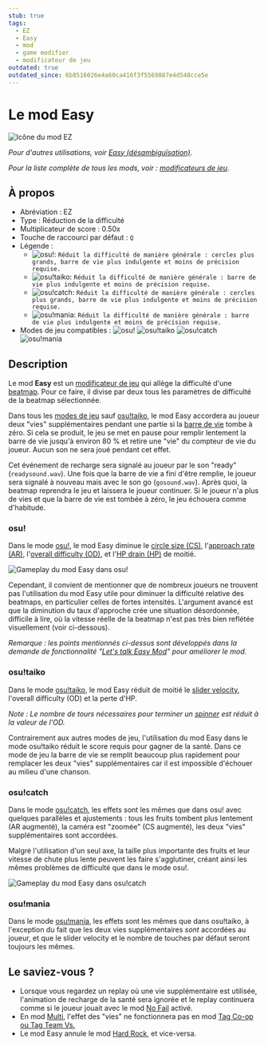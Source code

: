 ```yaml
---
stub: true
tags:
  - EZ
  - Easy
  - mod
  - game modifier
  - modificateur de jeu
outdated: true
outdated_since: 6b8516026e4a60ca416f3f5569887e4d548cce5e
---
```


# Le mod Easy

![Icône du mod EZ](/wiki/shared/mods/EZ.png "Icône du mod Easy (EZ)")

*Pour d'autres utilisations, voir [Easy (désambiguïsation)](/wiki/Disambiguïsation/Easy).*

*Pour la liste complète de tous les mods, voir : [modificateurs de jeu](/wiki/Game_modifier)*.

## À propos

- Abréviation : EZ
- Type : Réduction de la difficulté
- Multiplicateur de score : 0.50x
- Touche de raccourci par défaut : `Q`
- Légende :
  - ![][osu!]: `Réduit la difficulté de manière générale : cercles plus grands, barre de vie plus indulgente et moins de précision requise.`
  - ![][osu!taiko]: `Réduit la difficulté de manière générale : barre de vie plus indulgente et moins de précision requise.`
  - ![][osu!catch]: `Réduit la difficulté de manière générale : cercles plus grands, barre de vie plus indulgente et moins de précision requise.`
  - ![][osu!mania]: `Réduit la difficulté de manière générale : barre de vie plus indulgente et moins de précision requise.`
- Modes de jeu compatibles : ![][osu!] ![][osu!taiko] ![][osu!catch] ![][osu!mania]

## Description

Le mod **Easy** est un [modificateur de jeu](/wiki/Game_modifier) qui allège la difficulté d'une [beatmap](/wiki/Beatmap). Pour ce faire, il divise par deux tous les paramètres de difficulté de la beatmap sélectionnée.

Dans tous les [modes de jeu](/wiki/Game_mode) sauf [osu!taiko](/wiki/Game_mode/osu!taiko), le mod Easy accordera au joueur deux "vies" supplémentaires pendant une partie si la [barre de vie](/wiki/Glossary/Health_bar) tombe à zéro. Si cela se produit, le jeu se met en pause pour remplir lentement la barre de vie jusqu'à environ 80 % et retire une "vie" du compteur de vie du joueur. Aucun son ne sera joué pendant cet effet.

Cet événement de recharge sera signalé au joueur par le son "ready" (`readysound.wav`). Une fois que la barre de vie a fini d'être remplie, le joueur sera signalé à nouveau mais avec le son go (`gosound.wav`). Après quoi, la beatmap reprendra le jeu et laissera le joueur continuer. Si le joueur n'a plus de vies et que la barre de vie est tombée à zéro, le jeu échouera comme d'habitude.

### osu!

Dans le mode [osu!](wiki/Game_Modes/osu!), le mod Easy diminue le [circle size (CS)](/wiki/Beatmap_Editor/Song_Setup#circle-size), l'[approach rate (AR)](/wiki/Beatmapping/Approach_rate), l'[overall difficulty (OD)](/wiki/Beatmap_Editor/Song_Setup#overall-difficulty), et l'[HP drain (HP)](/wiki/Beatmap_Editor/Song_Setup#hp-drain-rate) de moitié.

![Gameplay du mod Easy dans osu!](img/EZ-comparison-osu.jpg "Comparaison entre un jeu normal (gauche) et un jeu avec le mod Easy activé (droite) dans osu!")

Cependant, il convient de mentionner que de nombreux joueurs ne trouvent pas l'utilisation du mod Easy utile pour diminuer la difficulté relative des beatmaps, en particulier celles de fortes intensités. L'argument avancé est que la diminution du taux d'approche crée une situation désordonnée, difficile à lire, où la vitesse réelle de la beatmap n'est pas très bien reflétée visuellement (voir ci-dessous).

*Remarque : les points mentionnés ci-dessus sont développés dans la demande de fonctionnalité "[Let's talk Easy Mod](https://osu.ppy.sh/community/forums/topics/56606)" pour améliorer le mod.*

### osu!taiko

Dans le mode [osu!taiko](/wiki/Game_mode/osu!taiko), le mod Easy réduit de moitié le [slider velocity](/wiki/Hit_object/Slider_velocity), l'overall difficulty (OD) et la perte d'HP.

*Note : Le nombre de tours nécessaires pour terminer un [spinner](/wiki/Hit_object/Spinner) est réduit à la valeur de l'OD.*

Contrairement aux autres modes de jeu, l'utilisation du mod Easy dans le mode osu!taiko réduit le score requis pour gagner de la santé. Dans ce mode de jeu la barre de vie se remplit beaucoup plus rapidement pour remplacer les deux "vies" supplémentaires car il est impossible d'échouer au milieu d'une chanson.

### osu!catch

Dans le mode [osu!catch](/wiki/Game_mode/osu!catch), les effets sont les mêmes que dans osu! avec quelques parallèles et ajustements : tous les fruits tombent plus lentement (AR augmenté), la caméra est "zoomée" (CS augmenté), les deux "vies" supplémentaires sont accordées.

Malgré l'utilisation d'un seul axe, la taille plus importante des fruits et leur vitesse de chute plus lente peuvent les faire s'agglutiner, créant ainsi les mêmes problèmes de difficulté que dans le mode osu!.

![Gameplay du mod Easy dans osu!catch](img/EZ-comparison-catch.jpg "Comparaison entre un jeu osu!normal (à gauche) et un jeu avec le module Easy activé (à droite) dans osu!catch")

### osu!mania

Dans le mode [osu!mania](/wiki/Game_mode/osu!mania), les effets sont les mêmes que dans osu!taiko, à l'exception du fait que les deux vies supplémentaires *sont* accordées au joueur, et que le slider velocity et le nombre de touches par défaut seront toujours les mêmes.

## Le saviez-vous ?

- Lorsque vous regardez un replay où une vie supplémentaire est utilisée, l'animation de recharge de la santé sera ignorée et le replay continuera comme si le joueur jouait avec le mod [No Fail](/wiki/Game_modifier/No_fail) activé.
- En mod [Multi](/wiki/Multi), l'effet des "vies" ne fonctionnera pas en mod [Tag Co-op ou Tag Team Vs.](/wiki/Multi#tag-coop-tag-team-vs)
- Le mod Easy annule le mod [Hard Rock](/wiki/Game_modifier/Hard_Rock), et vice-versa.

[osu!]: /wiki/shared/mode/osu.png "osu!"
[osu!taiko]: /wiki/shared/mode/taiko.png "osu!taiko"
[osu!catch]: /wiki/shared/mode/catch.png "osu!catch"
[osu!mania]: /wiki/shared/mode/mania.png "osu!mania"
